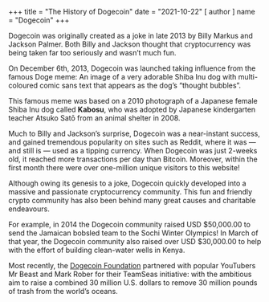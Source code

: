 +++
title = "The History of Dogecoin"
date = "2021-10-22"
[ author ]
  name = "Dogecoin"
+++
 
Dogecoin was originally created as a joke in late 2013 by Billy Markus and Jackson Palmer. Both Billy and Jackson thought that cryptocurrency was being taken far too seriously and wasn’t much fun. 

On December 6th, 2013, Dogecoin was launched taking influence from the famous Doge meme: An image of a very adorable Shiba Inu dog with multi-coloured comic sans text that appears as the dog’s “thought bubbles”. 

This famous meme was based on a 2010 photograph of a Japanese female Shiba Inu dog called **Kabosu**, who was adopted by Japanese kindergarten teacher Atsuko Satō from an animal shelter in 2008.  

Much to Billy and Jackson’s surprise, Dogecoin was a near-instant success, and gained tremendous popularity on sites such as Reddit, where it was —and still is — used as a tipping currency. When Dogecoin was just 2-weeks old, it reached more transactions per day than Bitcoin. Moreover, within the first month there were over one-million unique visitors to this website!  

Although owing its genesis to a joke, Dogecoin quickly developed into a massive and passionate cryptocurrency community. This fun and friendly crypto community has also been behind many great causes and charitable endeavours.  

For example, in 2014 the Dogecoin community raised USD $50,000.00 to send the Jamaican bobsled team to the Sochi Winter Olympics! In March of that year, the Dogecoin community also raised over USD $30,000.00 to help with the effort of building clean-water wells in Kenya.  

Most recently, the [Dogecoin Foundation](https://foundation.dogecoin.com/) partnered with popular YouTubers Mr Beast and Mark Rober for their TeamSeas initiative: with the ambitious aim to raise a combined 30 million U.S. dollars to remove 30 million pounds of trash from the world’s oceans.  